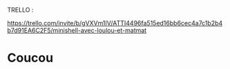 TRELLO :

https://trello.com/invite/b/gVXVm1IV/ATTI4496fa515ed16bb6cec4a7c1b2b4b7d91EA6C2F5/minishell-avec-loulou-et-matmat

<h1>Coucou</h1>